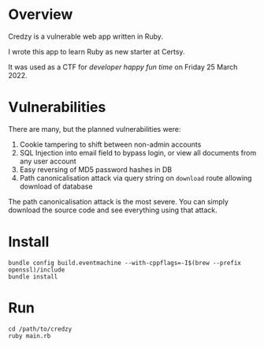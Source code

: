# Overview
Credzy is a vulnerable web app written in Ruby.

I wrote this app to learn Ruby as new starter at Certsy. 

It was used as a CTF for *developer happy fun time* on Friday 25 March 2022. 

# Vulnerabilities
There are many, but the planned vulnerabilities were:
1. Cookie tampering to shift between non-admin accounts
1. SQL Injection into email field to bypass login, or view all documents from any user account
1. Easy reversing of MD5 password hashes in DB
1. Path canonicalisation attack via query string on `download` route allowing download of database

The path canonicalisation attack is the most severe.
You can simply download the source code and see everything using that attack.

# Install
```
bundle config build.eventmachine --with-cppflags=-I$(brew --prefix openssl)/include
bundle install
```

# Run
```
cd /path/to/credzy
ruby main.rb
```
